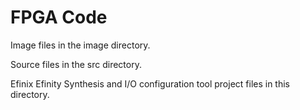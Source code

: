# FPGA Code

Image files in the image directory.

Source files in the src directory.

Efinix Efinity Synthesis and I/O configuration tool project files in this directory.
